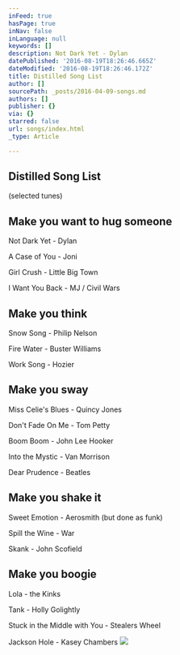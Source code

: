 ```yaml
---
inFeed: true
hasPage: true
inNav: false
inLanguage: null
keywords: []
description: Not Dark Yet - Dylan
datePublished: '2016-08-19T18:26:46.665Z'
dateModified: '2016-08-19T18:26:46.172Z'
title: Distilled Song List
author: []
sourcePath: _posts/2016-04-09-songs.md
authors: []
publisher: {}
via: {}
starred: false
url: songs/index.html
_type: Article

---
```

## Distilled Song List

(selected tunes)

## Make you want to hug someone

Not Dark Yet - Dylan

A Case of You - Joni

Girl Crush - Little Big Town

I Want You Back - MJ / Civil Wars

## Make you think

Snow Song - Philip Nelson

Fire Water - Buster Williams

Work Song - Hozier

## Make you sway

Miss Celie's Blues - Quincy Jones

Don't Fade On Me - Tom Petty

Boom Boom - John Lee Hooker

Into the Mystic - Van Morrison

Dear Prudence - Beatles

## Make you shake it

Sweet Emotion - Aerosmith (but done as funk)

Spill the Wine - War

Skank - John Scofield

## Make you boogie

Lola - the Kinks

Tank - Holly Golightly

Stuck in the Middle with You - Stealers Wheel

Jackson Hole - Kasey Chambers
![](https://the-grid-user-content.s3-us-west-2.amazonaws.com/47a16a9a-c8fb-48fc-8c83-bdf23890c7b4.jpg)